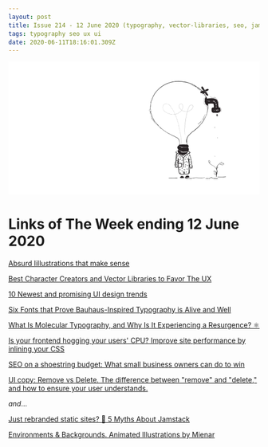 ```yaml
---
layout: post
title: Issue 214 - 12 June 2020 (typography, vector-libraries, seo, jamstack, ux, ui)
tags: typography seo ux ui
date: 2020-06-11T18:16:01.309Z
---
```

![Absurd Illustrations that make sense](/assets/uploads/issue-214.png "Absurd Illustrations that make sense")

# Links of The Week ending 12 June 2020

<a href="https://absurd.design/" title="Absurd Illustrations that make sense" alt="Absurd Illustrations that make sense" target="_blank">Absurd Iillustrations that make sense</a>

<a href="https://thedesignest.net/free-illustrations-character-creators/" title="Best Character Creators and Vector Libraries to Favor The UX" alt="Best Character Creators and Vector Libraries to Favor The UX">Best Character Creators and Vector Libraries to Favor The UX</a>

<a href="https://uxdesign.cc/10-newest-and-promising-ui-design-trends-929562b25ad6" title="10 Newest and promising UI design trends - New Neuomorphism, Soft gradients, Geometric elements, Pastel backgrounds, Abstract shapes, Illustrations and 3D, Dark mode, Elements at an angle, Soft shadows and Simple, thick typography" alt="10 Newest and promising UI design trends - New Neuomorphism, Soft gradients, Geometric elements, Pastel backgrounds, Abstract shapes, Illustrations and 3D, Dark mode, Elements at an angle, Soft shadows and Simple, thick typography" target="_blank">10 Newest and promising UI design trends</a> 

<a href="https://eyeondesign.aiga.org/five-fonts-that-prove-bauhaus-typography-is-alive-and-well/" title="Six Fonts that Prove Bauhaus-Inspired Typography is Alive and Well" alt="Six Fonts that Prove Bauhaus-Inspired Typography is Alive and Well" target="_blank">Six Fonts that Prove Bauhaus-Inspired Typography is Alive and Well</a>

<a href="https://eyeondesign.aiga.org/what-is-molecular-typography-and-is-it-having-a-comeback/" title="What Is Molecular Typography, and Why Is It Experiencing a Resurgence?" alt="What Is Molecular Typography, and Why Is It Experiencing a Resurgence?" target="_blank">What Is Molecular Typography, and Why Is It Experiencing a Resurgence? ⚛</a>

<a href="https://blog.logrocket.com/improve-site-performance-inlining-css/" title="Improve site performance by inlining your CSS" alt="Improve site performance by inlining your CSS" target="_blank">Is your frontend hogging your users' CPU? Improve site performance by inlining your CSS</a>

<a href="https://www.searchenginewatch.com/2020/06/04/seo-on-a-shoestring-budget-what-small-business-owners-can-do-to-win/" title="SEO on a shoestring budget: What small business owners can do to win" alt="SEO on a shoestring budget: What small business owners can do to win" target="_blank">SEO on a shoestring budget: What small business owners can do to win</a>

<a href="https://uxmag.com/articles/ui-copy-remove-vs-delete" title="UI copy: Remove vs Delete" alt="UI copy: Remove vs Delete" target="_blank">UI copy: Remove vs Delete. The difference between "remove" and "delete," and how to ensure your user understands.</a>

*and*...

<a href="https://css-tricks.com/5-myths-about-jamstack/" title="5 Myths About Jamstack" alt="5 Myths About Jamstack" target="_blank">Just rebranded static sites? 🧐 5 Myths About Jamstack</a>

<a href="https://mienar.com/original-artworks" title="Environments & Backgrounds. Animated Illustrations by Mienar" alt="Environments & Backgrounds. Animated Illustrations by Mienar" target="_blank">Environments & Backgrounds. Animated Illustrations by Mienar</a>
